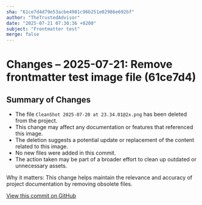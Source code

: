 ```yaml
---
sha: "61ce7d4d79e53acbe4981c96b251e02986e692bf"
author: "TheTrustedAdvisor"
date: "2025-07-21 07:30:36 +0200"
subject: "Frontmatter test"
merge: false
---
```


# Changes – 2025-07-21: Remove frontmatter test image file (61ce7d4)

## Summary of Changes

- The file `CleanShot 2025-07-20 at 23.34.01@2x.png` has been deleted from the project.
- This change may affect any documentation or features that referenced this image.
- The deletion suggests a potential update or replacement of the content related to this image.
- No new files were added in this commit.
- The action taken may be part of a broader effort to clean up outdated or unnecessary assets.

Why it matters: This change helps maintain the relevance and accuracy of project documentation by removing obsolete files.

[View this commit on GitHub](https://github.com/TheTrustedAdvisor/FabricAdoptionFramework/commit/61ce7d4d79e53acbe4981c96b251e02986e692bf)
